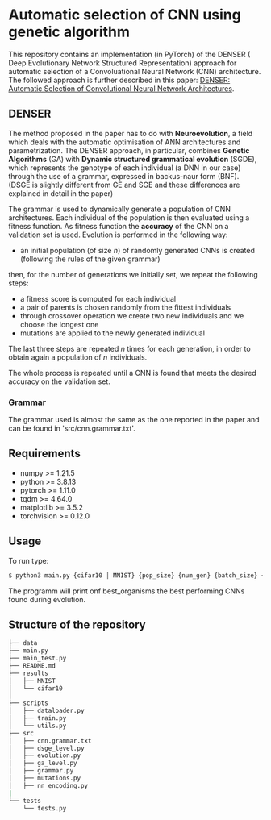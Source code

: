 # Automatic selection of CNN using genetic algorithm

This repository contains an implementation (in PyTorch) of the DENSER  ( Deep Evolutionary Network Structured Representation) approach for automatic selection of a Convoluational Neural Network (CNN) architecture. The followed approach is further described in this paper: [DENSER: Automatic Selection of Convolutional Neural Network Architectures](https://arxiv.org/abs/1904.08900).

## DENSER

The method proposed in the paper has to do with **Neuroevolution**, a field which deals with the automatic optimisation of ANN architectures and parametrization. 
The DENSER approach, in particular, combines **Genetic Algorithms** (GA) with **Dynamic structured grammatical evolution** (SGDE), which represents the genotype of each individual (a DNN in our case) through the use of a grammar, expressed in backus-naur form (BNF). (DSGE is slightly different from GE and SGE and these differences are explained in detail in the paper)

The grammar is used to dynamically generate a population of CNN architectures. Each individual of the population is then evaluated using a fitness function. As fitness function the **accuracy** of the CNN on a validation set is used. 
Evolution is performed in the following way:
* an initial population (of size $n$) of randomly generated CNNs is created (following the rules of the given grammar)

then, for the number of generations we initially set, we repeat the following steps:

* a fitness score is computed for each individual
* a pair of parents is chosen randomly from the fittest individuals
* through crossover operation we create two new individuals and we choose the longest one
* mutations are applied to the newly generated individual

The last three steps are repeated $n$ times for each generation, in order to obtain again a population of $n$ individuals.

The whole process is repeated until a CNN is found that meets the desired accuracy on the validation set.

### Grammar

The grammar used is almost the same as the one reported in the paper and can be found in 'src/cnn.grammar.txt'.


## Requirements

* numpy  >= 1.21.5
* python  >= 3.8.13
* pytorch >= 1.11.0
* tqdm >= 4.64.0
* matplotlib >= 3.5.2 
* torchvision >= 0.12.0 

## Usage
To run type:
```bash
$ python3 main.py {cifar10 │ MNIST} {pop_size} {num_gen} {batch_size} {subpath-on-you-want-to-save}
```
The programm will print onf best_organisms the best performing CNNs found during evolution.

## Structure of the repository
``` bash
├── data
├── main.py
├── main_test.py
├── README.md
├── results
│   ├── MNIST
│   └── cifar10
│ 
├── scripts
│   ├── dataloader.py
│   ├── train.py
│   └── utils.py
├── src
│   ├── cnn.grammar.txt
│   ├── dsge_level.py
│   ├── evolution.py
│   ├── ga_level.py
│   ├── grammar.py
│   ├── mutations.py
│   ├── nn_encoding.py
|
└── tests
    └── tests.py

``` 



